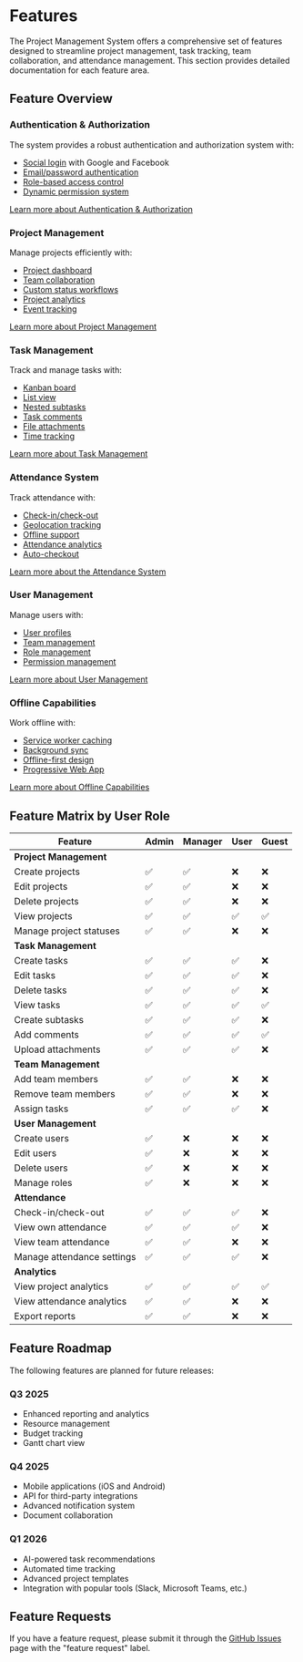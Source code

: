 # Features

The Project Management System offers a comprehensive set of features designed to streamline project management, task tracking, team collaboration, and attendance management. This section provides detailed documentation for each feature area.

## Feature Overview

### Authentication & Authorization

The system provides a robust authentication and authorization system with:

- [Social login](./authentication.md#social-login) with Google and Facebook
- [Email/password authentication](./authentication.md#email-password-authentication)
- [Role-based access control](./authentication.md#role-based-access-control)
- [Dynamic permission system](./authentication.md#dynamic-permission-system)

[Learn more about Authentication & Authorization](./authentication.md)

### Project Management

Manage projects efficiently with:

- [Project dashboard](./project-management.md#project-dashboard)
- [Team collaboration](./project-management.md#team-collaboration)
- [Custom status workflows](./project-management.md#custom-status-workflows)
- [Project analytics](./project-management.md#project-analytics)
- [Event tracking](./project-management.md#event-tracking)

[Learn more about Project Management](./project-management.md)

### Task Management

Track and manage tasks with:

- [Kanban board](./task-management.md#kanban-board)
- [List view](./task-management.md#list-view)
- [Nested subtasks](./task-management.md#nested-subtasks)
- [Task comments](./task-management.md#task-comments)
- [File attachments](./task-management.md#file-attachments)
- [Time tracking](./task-management.md#time-tracking)

[Learn more about Task Management](./task-management.md)

### Attendance System

Track attendance with:

- [Check-in/check-out](./attendance.md#check-in-check-out)
- [Geolocation tracking](./attendance.md#geolocation-tracking)
- [Offline support](./attendance.md#offline-support)
- [Attendance analytics](./attendance.md#attendance-analytics)
- [Auto-checkout](./attendance.md#auto-checkout)

[Learn more about the Attendance System](./attendance.md)

### User Management

Manage users with:

- [User profiles](./user-management.md#user-profiles)
- [Team management](./user-management.md#team-management)
- [Role management](./user-management.md#role-management)
- [Permission management](./user-management.md#permission-management)

[Learn more about User Management](./user-management.md)

### Offline Capabilities

Work offline with:

- [Service worker caching](./offline-capabilities.md#service-worker-caching)
- [Background sync](./offline-capabilities.md#background-sync)
- [Offline-first design](./offline-capabilities.md#offline-first-design)
- [Progressive Web App](./offline-capabilities.md#progressive-web-app)

[Learn more about Offline Capabilities](./offline-capabilities.md)

## Feature Matrix by User Role

| Feature | Admin | Manager | User | Guest |
|---------|-------|---------|------|-------|
| **Project Management** |
| Create projects | ✅ | ✅ | ❌ | ❌ |
| Edit projects | ✅ | ✅ | ❌ | ❌ |
| Delete projects | ✅ | ✅ | ❌ | ❌ |
| View projects | ✅ | ✅ | ✅ | ✅ |
| Manage project statuses | ✅ | ✅ | ❌ | ❌ |
| **Task Management** |
| Create tasks | ✅ | ✅ | ✅ | ❌ |
| Edit tasks | ✅ | ✅ | ✅ | ❌ |
| Delete tasks | ✅ | ✅ | ✅ | ❌ |
| View tasks | ✅ | ✅ | ✅ | ✅ |
| Create subtasks | ✅ | ✅ | ✅ | ❌ |
| Add comments | ✅ | ✅ | ✅ | ✅ |
| Upload attachments | ✅ | ✅ | ✅ | ❌ |
| **Team Management** |
| Add team members | ✅ | ✅ | ❌ | ❌ |
| Remove team members | ✅ | ✅ | ❌ | ❌ |
| Assign tasks | ✅ | ✅ | ✅ | ❌ |
| **User Management** |
| Create users | ✅ | ❌ | ❌ | ❌ |
| Edit users | ✅ | ❌ | ❌ | ❌ |
| Delete users | ✅ | ❌ | ❌ | ❌ |
| Manage roles | ✅ | ❌ | ❌ | ❌ |
| **Attendance** |
| Check-in/check-out | ✅ | ✅ | ✅ | ❌ |
| View own attendance | ✅ | ✅ | ✅ | ❌ |
| View team attendance | ✅ | ✅ | ❌ | ❌ |
| Manage attendance settings | ✅ | ✅ | ✅ | ❌ |
| **Analytics** |
| View project analytics | ✅ | ✅ | ✅ | ✅ |
| View attendance analytics | ✅ | ✅ | ❌ | ❌ |
| Export reports | ✅ | ✅ | ❌ | ❌ |

## Feature Roadmap

The following features are planned for future releases:

### Q3 2025

- Enhanced reporting and analytics
- Resource management
- Budget tracking
- Gantt chart view

### Q4 2025

- Mobile applications (iOS and Android)
- API for third-party integrations
- Advanced notification system
- Document collaboration

### Q1 2026

- AI-powered task recommendations
- Automated time tracking
- Advanced project templates
- Integration with popular tools (Slack, Microsoft Teams, etc.)

## Feature Requests

If you have a feature request, please submit it through the [GitHub Issues](https://github.com/yourusername/project-management/issues) page with the "feature request" label.
